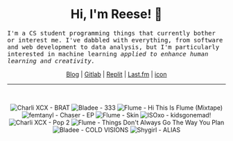 <h1 align="center">Hi, I'm Reese! 👋</h1>

<p><samp>I'm a CS student programming things that currently bother or interest me. I've dabbled with everything, from software and web development to data analysis, but I'm particularly interested in machine learning <i>applied to enhance human learning and creativity.</i></p></samp>

<p align="center">
 <a href="https://renys.dev">Blog</a> | <a href="https://gitlab.com/renys">Gitlab</a> | <a href="https://replit.com/@renys">Replit</a> | <a href="https://last.fm/user/emperte">Last.fm</a> | <a href="https://picrew.me/en/image_maker/2243240">icon</a>
</p>

<hr class="dotted">
<br>
<!-- lastfm -->
<p align="center"><img src="https://lastfm.freetls.fastly.net/i/u/64s/b00527c6ae0cd1d4c9bf3706b130ad56.jpg" title="Charli XCX - BRAT"> <img src="https://lastfm.freetls.fastly.net/i/u/64s/8e84b293125bdc88cdf308bc744fc6fd.jpg" title="Bladee - 333"> <img src="https://lastfm.freetls.fastly.net/i/u/64s/9961f537b54645da30efd8f3d7346ec5.jpg" title="Flume - Hi This Is Flume (Mixtape)"> <img src="https://lastfm.freetls.fastly.net/i/u/64s/e0a00cdff3d9f0ba9fb437b0087a70f8.jpg" title="femtanyl - Chaser - EP"> <img src="https://lastfm.freetls.fastly.net/i/u/64s/814124126add3fc7a702ce55f616d5fe.jpg" title="Flume - Skin"> <img src="https://lastfm.freetls.fastly.net/i/u/64s/6d680bbaad197238f336d5ffff938434.jpg" title="ISOxo - kidsgonemad!"> <img src="https://lastfm.freetls.fastly.net/i/u/64s/5d6b5e3bc8e296f2fbfdb5489c9c2dcb.jpg" title="Charli XCX - Pop 2"> <img src="https://lastfm.freetls.fastly.net/i/u/64s/127b0494651d065a0df7d0573eb280eb.jpg" title="Flume - Things Don't Always Go The Way You Plan"> <img src="https://lastfm.freetls.fastly.net/i/u/64s/091ed7bca47d5c69795b3ccc9ca0d477.jpg" title="Bladee - COLD VISIONS"> <img src="https://lastfm.freetls.fastly.net/i/u/64s/64871bdcb40c4a4b2565580cbf31f1f9.jpg" title="Shygirl - ALIAS"> </p>

